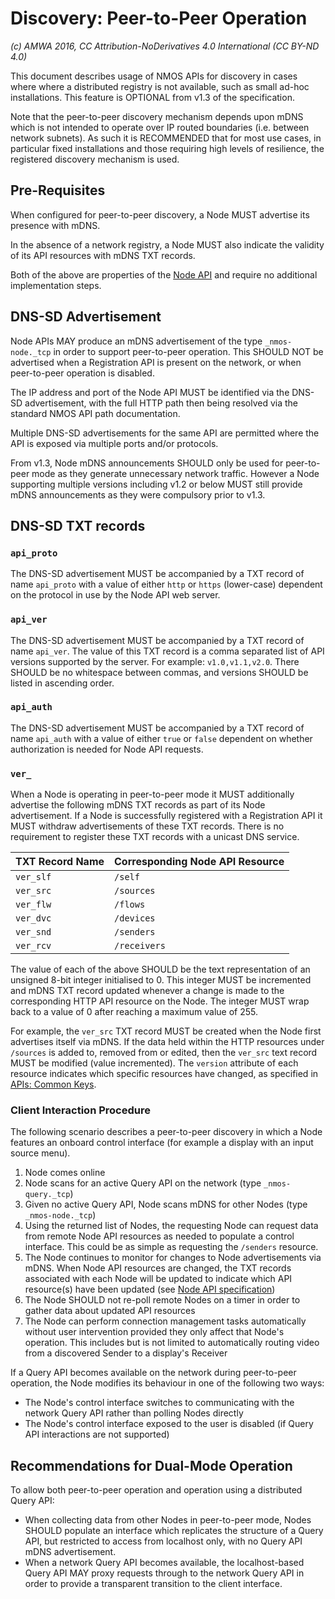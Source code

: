# Discovery: Peer-to-Peer Operation

_(c) AMWA 2016, CC Attribution-NoDerivatives 4.0 International (CC BY-ND 4.0)_

This document describes usage of NMOS APIs for discovery in cases where where a distributed registry is not available, such as small ad-hoc installations. This feature is OPTIONAL from v1.3 of the specification.

Note that the peer-to-peer discovery mechanism depends upon mDNS which is not intended to operate over IP routed boundaries (i.e. between network subnets). As such it is RECOMMENDED that for most use cases, in particular fixed installations and those requiring high levels of resilience, the registered discovery mechanism is used.

## Pre-Requisites

When configured for peer-to-peer discovery, a Node MUST advertise its presence with mDNS.

In the absence of a network registry, a Node MUST also indicate the validity of its API resources with mDNS TXT records.

Both of the above are properties of the [Node API](../APIs/NodeAPI.raml) and require no additional implementation steps.

## DNS-SD Advertisement

Node APIs MAY produce an mDNS advertisement of the type `_nmos-node._tcp` in order to support peer-to-peer operation. This SHOULD NOT be advertised when a Registration API is present on the network, or when peer-to-peer operation is disabled.

The IP address and port of the Node API MUST be identified via the DNS-SD advertisement, with the full HTTP path then being resolved via the standard NMOS API path documentation.

Multiple DNS-SD advertisements for the same API are permitted where the API is exposed via multiple ports and/or protocols.

From v1.3, Node mDNS announcements SHOULD only be used for peer-to-peer mode as they generate unnecessary network traffic. However a Node supporting multiple versions including v1.2 or below MUST still provide mDNS announcements as they were compulsory prior to v1.3.

## DNS-SD TXT records

### `api_proto`

The DNS-SD advertisement MUST be accompanied by a TXT record of name `api_proto` with a value of either `http` or `https` (lower-case) dependent on the protocol in use by the Node API web server.

### `api_ver`

The DNS-SD advertisement MUST be accompanied by a TXT record of name `api_ver`. The value of this TXT record is a comma separated list of API versions supported by the server. For example: `v1.0,v1.1,v2.0`. There SHOULD be no whitespace between commas, and versions SHOULD be listed in ascending order.

### `api_auth`

The DNS-SD advertisement MUST be accompanied by a TXT record of name `api_auth` with a value of either `true` or `false` dependent on whether authorization is needed for Node API requests.

### `ver_`

When a Node is operating in peer-to-peer mode it MUST additionally advertise the following mDNS TXT records as part of its Node advertisement. If a Node is successfully registered with a Registration API it MUST withdraw advertisements of these TXT records. There is no requirement to register these TXT records with a unicast DNS service.

| **TXT Record Name** | **Corresponding Node API Resource** |
|---------------------|-------------------------------------|
| `ver_slf`           | `/self`                             |
| `ver_src`           | `/sources`                          |
| `ver_flw`           | `/flows`                            |
| `ver_dvc`           | `/devices`                          |
| `ver_snd`           | `/senders`                          |
| `ver_rcv`           | `/receivers`                        |

The value of each of the above SHOULD be the text representation of an unsigned 8-bit integer initialised to 0. This integer MUST be incremented and mDNS TXT record updated whenever a change is made to the corresponding HTTP API resource on the Node. The integer MUST wrap back to a value of 0 after reaching a maximum value of 255.

For example, the `ver_src` TXT record MUST be created when the Node first advertises itself via mDNS. If the data held within the HTTP resources under `/sources` is added to, removed from or edited, then the `ver_src` text record MUST be modified (value incremented). The `version` attribute of each resource indicates which specific resources have changed, as specified in [APIs: Common Keys](APIs%20-%20Common%20Keys.md#version).

### Client Interaction Procedure

The following scenario describes a peer-to-peer discovery in which a Node features an onboard control interface (for example a display with an input source menu).

1. Node comes online
2. Node scans for an active Query API on the network (type `_nmos-query._tcp`)
3. Given no active Query API, Node scans mDNS for other Nodes (type `_nmos-node._tcp`)
4. Using the returned list of Nodes, the requesting Node can request data from remote Node API resources as needed to populate a control interface. This could be as simple as requesting the `/senders` resource.
5. The Node continues to monitor for changes to Node advertisements via mDNS. When Node API resources are changed, the TXT records associated with each Node will be updated to indicate which API resource(s) have been updated (see [Node API specification](../APIs/NodeAPI.raml))
6. The Node SHOULD not re-poll remote Nodes on a timer in order to gather data about updated API resources
7. The Node can perform connection management tasks automatically without user intervention provided they only affect that Node's operation. This includes but is not limited to automatically routing video from a discovered Sender to a display's Receiver

If a Query API becomes available on the network during peer-to-peer operation, the Node modifies its behaviour in one of the following two ways:

- The Node's control interface switches to communicating with the network Query API rather than polling Nodes directly
- The Node's control interface exposed to the user is disabled (if Query API interactions are not supported)

## Recommendations for Dual-Mode Operation

To allow both peer-to-peer operation and operation using a distributed Query API:

- When collecting data from other Nodes in peer-to-peer mode, Nodes SHOULD populate an interface which replicates the structure of a Query API, but restricted to access from localhost only, with no Query API mDNS advertisement.
- When a network Query API becomes available, the localhost-based Query API MAY proxy requests through to the network Query API in order to provide a transparent transition to the client interface.
